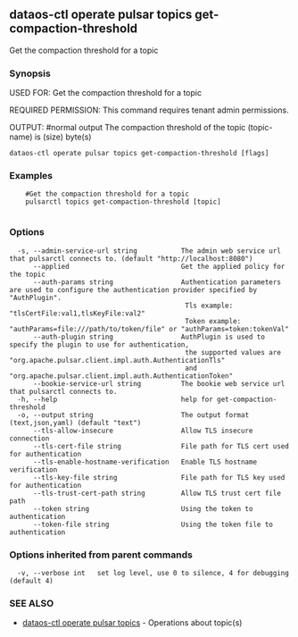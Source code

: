 ## dataos-ctl operate pulsar topics get-compaction-threshold

Get the compaction threshold for a topic

### Synopsis

USED FOR:
    Get the compaction threshold for a topic

REQUIRED PERMISSION:
    This command requires tenant admin permissions.

OUTPUT:
    #normal output
    The compaction threshold of the topic (topic-name) is (size) byte(s)



```
dataos-ctl operate pulsar topics get-compaction-threshold [flags]
```

### Examples

```
    #Get the compaction threshold for a topic
    pulsarctl topics get-compaction-threshold [topic]


```

### Options

```
  -s, --admin-service-url string           The admin web service url that pulsarctl connects to. (default "http://localhost:8080")
      --applied                            Get the applied policy for the topic
      --auth-params string                 Authentication parameters are used to configure the authentication provider specified by "AuthPlugin".
                                            Tls example: "tlsCertFile:val1,tlsKeyFile:val2"
                                            Token example: "authParams=file:///path/to/token/file" or "authParams=token:tokenVal"
      --auth-plugin string                 AuthPlugin is used to specify the plugin to use for authentication,
                                            the supported values are "org.apache.pulsar.client.impl.auth.AuthenticationTls"
                                            and "org.apache.pulsar.client.impl.auth.AuthenticationToken"
      --bookie-service-url string          The bookie web service url that pulsarctl connects to.
  -h, --help                               help for get-compaction-threshold
  -o, --output string                      The output format (text,json,yaml) (default "text")
      --tls-allow-insecure                 Allow TLS insecure connection
      --tls-cert-file string               File path for TLS cert used for authentication
      --tls-enable-hostname-verification   Enable TLS hostname verification
      --tls-key-file string                File path for TLS key used for authentication
      --tls-trust-cert-path string         Allow TLS trust cert file path
      --token string                       Using the token to authentication
      --token-file string                  Using the token file to authentication
```

### Options inherited from parent commands

```
  -v, --verbose int   set log level, use 0 to silence, 4 for debugging (default 4)
```

### SEE ALSO

* [dataos-ctl operate pulsar topics](dataos-ctl_operate_pulsar_topics.md)	 - Operations about topic(s)

